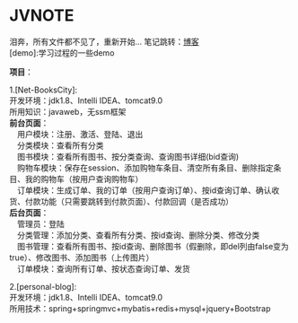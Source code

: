 # JVNOTE
泪奔，所有文件都不见了，重新开始...
笔记跳转：[博客](https://blog.csdn.net/MOKEXFDGH)  
[demo]:学习过程的一些demo  
  
**项目**：  
  
1.[Net-BooksCity]:  
开发环境：jdk1.8、Intelli IDEA、tomcat9.0  
所用知识：javaweb，无ssm框架  
**前台页面**：  
&emsp;用户模块：注册、激活、登陆、退出  
&emsp;分类模块：查看所有分类  
&emsp;图书模块：查看所有图书、按分类查询、查询图书详细(bid查询)  
&emsp;购物车模块：保存在session、添加购物车条目、清空所有条目、删除指定条目、我的购物车（按用户查询购物车）  
&emsp;订单模块：生成订单、我的订单（按用户查询订单）、按id查询订单、确认收货、付款功能（只需要跳转到付款页面）、付款回调（是否成功）  
**后台页面**：  
&emsp;管理员：登陆  
&emsp;分类管理：添加分类、查看所有分类、按id查询、删除分类、修改分类  
&emsp;图书管理：查看所有图书、按id查询、删除图书（假删除，即del列由false变为true）、修改图书、添加图书（上传图片）  
&emsp;订单模块：查询所有订单、按状态查询订单、发货  
  
2.[personal-blog]:  
开发环境：jdk1.8、Intelli IDEA、tomcat9.0  
所用技术：spring+springmvc+mybatis+redis+mysql+jquery+Bootstrap  


